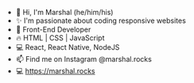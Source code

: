 - 👋 Hi, I'm Marshal (he/him/his)
- ✨ I'm passionate about coding responsive websites
- 💞️ Front-End Developer
- 🔥 HTML | CSS | JavaScript 
- 💻 React, React Native, NodeJS
- 📫 Find me on Instagram @marshal.rocks
- 💻 https://marshal.rocks

<!---
remarshal/remarshal is a ✨ special ✨ repository because its `README.md` (this file) appears on your GitHub profile.
You can click the Preview link to take a look at your changes.
--->
